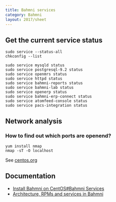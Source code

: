 ```yaml
---
title: Bahmni services
category: Bahmni
layout: 2017/sheet
---
```


## Get the current service status

```
sudo service --status-all
chkconfig --list

sudo service mysqld status
sudo service postgresql-9.2 status
sudo service openmrs status
sudo service httpd status
sudo service bahmni-reports status
sudo service bahmni-lab status
sudo service openerp status
sudo service bahmni-erp-connect status
sudo service atomfeed-console status
sudo service pacs-integration status
```

## Network analysis
### How to find out which ports are openend?
```
yum install nmap
nmap -sT -O localhost
```
See [centos.org](https://www.centos.org/docs/5/html/5.1/Deployment_Guide/s1-server-ports.html)

## Documentation
- [Install Bahmni on CentOS#Bahmni Services](https://bahmni.atlassian.net/wiki/spaces/BAH/pages/33128505/Install+Bahmni+on+CentOS#InstallBahmnionCentOS-BahmniServices)
- [Architecture, RPMs and services in Bahmni](https://bahmni.atlassian.net/wiki/spaces/BAH/pages/114316310/Architecture+RPMs+and+services+in+Bahmni)
